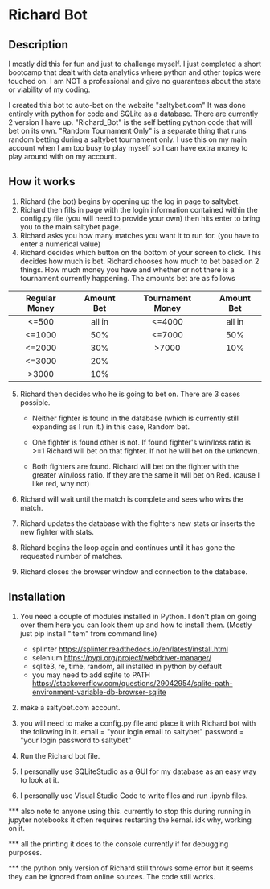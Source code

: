 # Richard Bot

## Description
I mostly did this for fun and just to challenge myself. I just completed a short bootcamp that dealt with data analytics where python and other topics were touched on. I am NOT a professional and give no guarantees about the state or viability of my coding.

I created this bot to auto-bet on the website "saltybet.com" It was done entirely with python for code and SQLite as a database. There are currently 2 version I have up. "Richard_Bot" is the self betting python code that will bet on its own. "Random Tournament Only" is a separate thing that runs random betting during a saltybet tournament only. I use this on my main account when I am too busy to play myself so I can have extra money to play around with on my account.

## How it works
1. Richard (the bot) begins by opening up the log in page to saltybet.
2. Richard then fills in page with the login information contained within the config.py file (you will need to provide your own) then hits enter to bring you to the main saltybet page.
3. Richard asks you how many matches you want it to run for. (you have to enter a numerical value)
4. Richard decides which button on the bottom of your screen to click. This decides how much is bet. Richard chooses how much to bet based on 2 things. How much money you have and whether or not there is a tournament currently happening. The amounts bet are as follows

| Regular Money | Amount Bet | Tournament Money | Amount Bet |
| :------: |:------:| :-----:| :-------: |
| <=500 | all in | <=4000 | all in |
| <=1000 | 50% | <=7000 | 50% |
| <=2000 | 30% | >7000 | 10% |
| <=3000 | 20% | | |
| >3000 | 10% | | |

5. Richard then decides who he is going to bet on. There are 3 cases possible.
    *  Neither fighter is found in the database (which is currently still expanding as I run it.) in this case, Random bet.

    * One fighter is found other is not. If found fighter's win/loss ratio is >=1 Richard will bet on that fighter. If not he will bet on the unknown.

    * Both fighters are found. Richard will bet on the fighter with the greater win/loss ratio. If they are the same it will bet on Red. (cause I like red, why not)

6. Richard will wait until the match is complete and sees who wins the match.
7. Richard updates the database with the fighters new stats or inserts the new fighter with stats.
8. Richard begins the loop again and continues until it has gone the requested number of matches.
9. Richard closes the browser window and connection to the database.

## Installation
1. You need a couple of modules installed in Python. I don't plan on going over them here you can look them up and how to install them. (Mostly just pip install "item" from command line)
    * splinter  https://splinter.readthedocs.io/en/latest/install.html
    * selenium  https://pypi.org/project/webdriver-manager/
    * sqlite3, re, time, random, all installed in python by default
    * you may need to add sqlite to PATH  https://stackoverflow.com/questions/29042954/sqlite-path-environment-variable-db-browser-sqlite

2. make a saltybet.com account.

3. you will need to make a config.py file and place it with Richard bot with the following in it.
    email = "your login email to saltybet"
    password = "your login password to saltybet"
4. Run the Richard bot file.
5. I personally use SQLiteStudio as a GUI for my database as an easy way to look at it.
6. I personally use Visual Studio Code to write files and run .ipynb files.

*** also note to anyone using this. currently to stop this during running in jupyter notebooks it often requires restarting the kernal. idk why, working on it.

*** all the printing it does to the console currently if for debugging purposes.

*** the python only version of Richard still throws some error but it seems they can be ignored from online sources. The code still works.